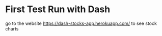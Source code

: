 # First Test Run with Dash

go to the website https://dash-stocks-app.herokuapp.com/ to see stock charts

